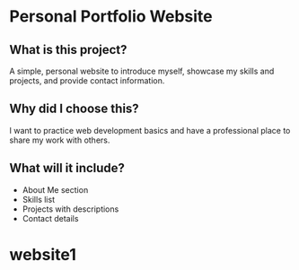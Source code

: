 # Personal Portfolio Website

## What is this project?
A simple, personal website to introduce myself, showcase my skills and projects, and provide contact information.

## Why did I choose this?
I want to practice web development basics and have a professional place to share my work with others.

## What will it include?
- About Me section
- Skills list
- Projects with descriptions
- Contact details
# website1
